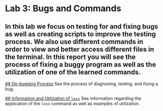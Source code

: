 # Lab 3: Bugs and Commands 
In this lab we focus on testing for and fixing bugs as well as creating scripts to improve the testing process. We also use different commands in order to view and 
better access different files in the terminal. In this report you will see the process of fixing a buggy program as well as the utilization of one of the learned commands.
---
[## De-bugging Process]()
See the process of diagnosing, testing, and fixing a bug.

[## Information and Utilization of `less`]()
See information regarding the application of the `less` command as well as examples of utilization.
